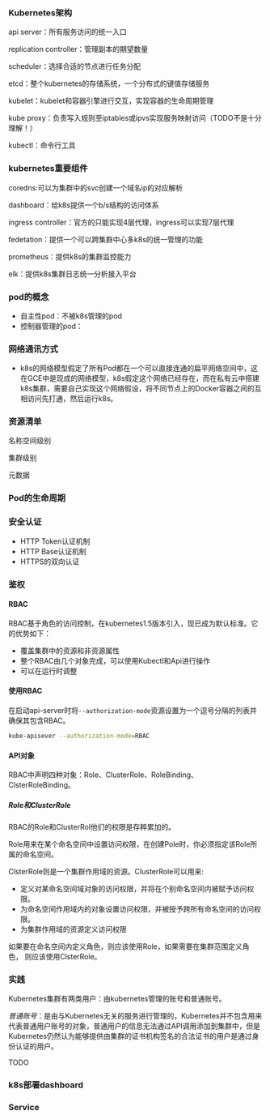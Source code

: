### Kubernetes架构

api server：所有服务访问的统一入口

replication controller：管理副本的期望数量

scheduler：选择合适的节点进行任务分配

etcd：整个kubernetes的存储系统，一个分布式的键值存储服务

kubelet：kubelet和容器引擎进行交互，实现容器的生命周期管理

kube proxy：负责写入规则至iptables或ipvs实现服务映射访问（TODO不是十分理解！）

kubectl：命令行工具

### kubernetes重要组件

coredns:可以为集群中的svc创建一个域名ip的对应解析

dashboard：给k8s提供一个b/s结构的访问体系

ingress controller：官方的只能实现4层代理，ingress可以实现7层代理

fedetation：提供一个可以跨集群中心多k8s的统一管理的功能

prometheus：提供k8s的集群监控能力

elk：提供k8s集群日志统一分析接入平台

### pod的概念

- 自主性pod：不被k8s管理的pod
- 控制器管理的pod：

### 网络通讯方式

- k8s的网络模型假定了所有Pod都在一个可以直接连通的扁平网络空间中，这在GCE中是现成的网络模型，k8s假定这个网络已经存在，而在私有云中搭建k8s集群，需要自己实现这个网络假设，将不同节点上的Docker容器之间的互相访问先打通，然后运行k8s。

### 资源清单

名称空间级别

集群级别

元数据

### Pod的生命周期

### 安全认证

- HTTP Token认证机制
- HTTP Base认证机制
- HTTPS的双向认证

### 鉴权

#### RBAC

RBAC基于角色的访问控制，在kubernetes1.5版本引入，现已成为默认标准。它的优势如下：

- 覆盖集群中的资源和非资源属性
- 整个RBAC由几个对象完成，可以使用Kubectl和Api进行操作
- 可以在运行时调整

#### 使用RBAC

在启动api-server时将`--authorization-mode`资源设置为一个逗号分隔的列表并确保其包含RBAC。

```sh
kube-apisever --authorization-mode=RBAC
```

#### API对象

RBAC中声明四种对象：Role、ClusterRole、RoleBinding、ClsterRoleBinding。

##### Role和ClusterRole

RBAC的Role和ClusterRol他们的权限是存粹累加的。

Role用来在某个命名空间中设置访问权限，在创建Pole时，你必须指定该Role所属的命名空间。

ClsterRole则是一个集群作用域的资源。ClusterRole可以用来:

- 定义对某命名空间域对象的访问权限，并将在个别命名空间内被赋予访问权限。
- 为命名空间作用域内的对象设置访问权限，并被授予跨所有命名空间的访问权限。
- 为集群作用域的资源定义访问权限

如果要在命名空间内定义角色，则应该使用Role，如果需要在集群范围定义角色， 则应该使用ClsterRole。

### 实践

Kubernetes集群有两类用户：由kubernetes管理的账号和普通账号。

*普通账号*：是由与Kubernetes无关的服务进行管理的，Kubernetes并不包含用来代表普通用户账号的对象，普通用户的信息无法通过API调用添加到集群中，但是Kubernetes仍然认为能够提供由集群的证书机构签名的合法证书的用户是通过身份认证的用户。

TODO



### k8s部署dashboard



### Service

